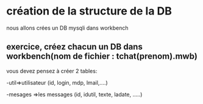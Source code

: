 
# création de la structure de la DB
nous allons crées un DB mysqli dans workbench
## exercice, créez chacun un DB dans workbench(nom de fichier : tchat(prenom).mwb)
vous devez pensez à créer 2 tables:

-util=>utilisateur (id, login, mdp, lmail,....)

-mesages =>les messages (id, idutil, texte, ladate, .....)